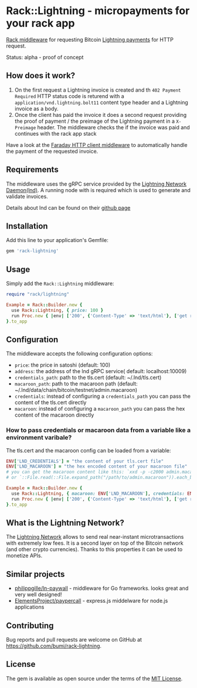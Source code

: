 # Rack::Lightning - micropayments for your rack app

[Rack middleware](https://rack.github.io/) for requesting Bitcoin [Lightning payments](http://lightning.network/) for HTTP request.

Status: alpha - proof of concept

## How does it work?

1. On the first request a Lightning invoice is created and th `402 Payment Required` HTTP status code is returend 
with a `application/vnd.lightning.bolt11` content type header and a Lightning invoice as a body.
2. Once the client has paid the invoice it does a second request providing the proof of payment / the preimage of the Lightning
payment in a `X-Preimage` header. The middleware checks the if the invoice was paid and continues with the rack app stack


Have a look at the [Faraday HTTP client middleware](https://github.com/bumi/faraday_ln_paywall) to automatically handle the 
payment of the requested invoice.

## Requirements

The middleware uses the gRPC service provided by the [Lightning Network Daemon(lnd)](https://github.com/lightningnetwork/lnd/).
A running node with is required which is used to generate and validate invoices.

Details about lnd can be found on their [github page](https://github.com/lightningnetwork/lnd/)

## Installation

Add this line to your application's Gemfile:

```ruby
gem 'rack-lightning'
```

## Usage

Simply add the `Rack::Lightning` middleware:

```ruby
require "rack/lightning"

Example = Rack::Builder.new {
  use Rack::Lightning, { price: 100 } 
  run Proc.new { |env| ['200', {'Content-Type' => 'text/html'}, ['get rack\'d']] }
}.to_app
```

## Configuration 

The middleware accepts the following configuration options: 

* `price`: the price in satoshi (default: 100)
* `address`: the address of the lnd gRPC service( default: localhost:10009)
* `credentials_path`: path to the tls.cert (default: ~/.lnd/tls.cert)
* `macaroon_path`: path to the macaroon path (default: ~/.lnd/data/chain/bitcoin/testnet/admin.macaroon)
* `credentials`: instead of configuring a `credentials_path` you can pass the content of the tls.cert directly
* `macaroon`: instead of configuring a `macaroon_path` you can pass the hex content of the macaroon directly

### How to pass credentials or macaroon data from a variable like a environment varibale?

The tls.cert and the macaroon config can be loaded from a variable:

```ruby
ENV['LND_CREDENTIALS'] = "the content of your tls.cert file"
ENV['LND_MACAROON'] = "the hex encoded content of your macaroon file"
# you can get the macaroon content like this: `xxd -p -c2000 admin.macaroon`
# or `::File.read(::File.expand_path("/path/to/admin.macaroon")).each_byte.map { |b| b.to_s(16).rjust(2,'0') }.join`

Example = Rack::Builder.new {
  use Rack::Lightning, { macaroon: ENV['LND_MACAROON'], credentials: ENV['LND_CREDENTIALS'] } 
  run Proc.new { |env| ['200', {'Content-Type' => 'text/html'}, ['get rack\'d']] }
}.to_app
```


## What is the Lightning Network?

The [Lightning Network](https://en.wikipedia.org/wiki/Lightning_Network) allows to send real near-instant microtransactions with extremely low fees. 
It is a second layer on top of the Bitcoin network (and other crypto currencies). 
Thanks to this properties it can be used to monetize APIs. 

## Similar projects

* [philippgille/ln-paywall](https://github.com/philippgille/ln-paywall) - middleware for Go frameworks. looks great and very well designed!
* [ElementsProject/paypercall](https://github.com/ElementsProject/paypercall) - express.js middelware for node.js applications


## Contributing

Bug reports and pull requests are welcome on GitHub at https://github.com/bumi/rack-lightning.

## License

The gem is available as open source under the terms of the [MIT License](http://opensource.org/licenses/MIT).
